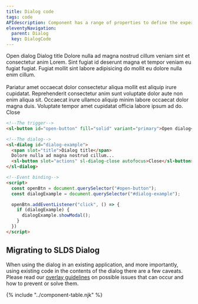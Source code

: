 ```yaml
---
title: Dialog code
tags: code
APIdescription: Component has a range of properties to define the experience in different use cases.
eleventyNavigation:
  parent: Dialog
  key: DialogCode
---
```

<section>
<div class="ds-example">

<sl-button id="open-button-code" fill="solid" variant="primary">Open dialog</sl-button>
<sl-dialog id="dialog-example-code">
<span slot="title">Dialog title</span>
Dolore nulla ad magna nostrud cillum veniam sint et consectetur anim Lorem. Sint fugiat id deserunt magna et
tempor veniam eu fugiat fugiat. Fugiat mollit sint labore adipisicing do mollit eu dolore nulla enim cillum.<br/><br/>
Pariatur amet occaecat dolor consectetur aliqua mollit est aliquip irure cupidatat. Reprehenderit consectetur
anim sunt voluptate dolor aute non enim aliqua sit. Occaecat irure ullamco aliquip minim labore occaecat dolor
magna duis. Voluptate tempor amet cupidatat officia labore ipsum ad do.
<sl-button slot="actions" sl-dialog-close autofocus>Close</sl-button>
</sl-dialog>

</div>

<div class="ds-code">

  ```html
<!--The trigger-->
<sl-button id="open-button" fill="solid" variant="primary">Open dialog</sl-button>

<!--The dialog-->
<sl-dialog id="dialog-example">
    <span slot="title">Dialog title</span>
    Dolore nulla ad magna nostrud cillum...
    <sl-button slot="actions" sl-dialog-close autofocus>Close</sl-button>
</sl-dialog>

<!--Event binding-->
<script>
    const openBtn = document.querySelector("#open-button");
    const dialogExample = document.querySelector("#dialog-example");

    openBtn.addEventListener("click", () => {
      if (dialogExample) {
        dialogExample.showModal();
      }
    })
</script>
  ```

</div>
</section>  

<ds-install-info link-in-navigation package="dialog"></ds-install-info>

<section>

## Migrating to SLDS Dialog

When using the dialog in an existing application, and more importantly, using existing code in the contents of the dialog there are a few caveats. Please read our [overlay guidelines](/categories/guidelines/overlays/) on possible issues that can occur and how to prevent or solve them.
</section>

{% include "../component-table.njk" %}


<script>
  const openBtnCode = document.querySelector("#open-button-code");
  const dialogExampleCode = document.querySelector("#dialog-example-code");

  openBtnCode.addEventListener("click", () => {
    if (dialogExampleCode) {
      dialogExampleCode.showModal();
    }
  })

</script>
